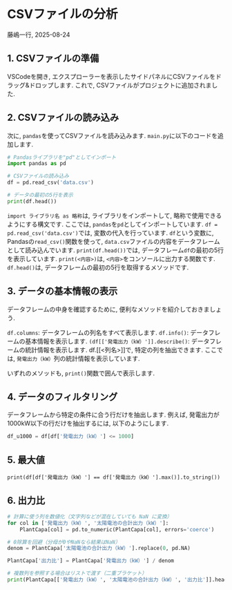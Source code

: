# CSVファイルの分析
藤嶋一行, 2025-08-24

## 1. CSVファイルの準備
VSCodeを開き, エクスプローラーを表示したサイドパネルにCSVファイルをドラッグ&ドロップします. これで, CSVファイルがプロジェクトに追加されました.

## 2. CSVファイルの読み込み
次に, `pandas`を使ってCSVファイルを読み込みます. `main.py`に以下のコードを追加します.

```python
# Pandasライブラリを"pd"としてインポート
import pandas as pd

# CSVファイルの読み込み
df = pd.read_csv('data.csv')

# データの最初の5行を表示
print(df.head())
```

`import ライブラリ名 as 略称`は, ライブラリをインポートして, 略称で使用できるようにする構文です. ここでは, `pandas`を`pd`としてインポートしています.
`df = pd.read_csv('data.csv')`では, 変数の代入を行っています. `df`という変数に, Pandasの`read_csv()`関数を使って, `data.csv`ファイルの内容をデータフレームとして読み込んでいます.
`print(df.head())`では, データフレーム`df`の最初の5行を表示しています. `print(<内容>)`は, `<内容>`をコンソールに出力する関数です. `df.head()`は, データフレームの最初の5行を取得するメソッドです. 

## 3. データの基本情報の表示

データフレームの中身を確認するために, 便利なメソッドを紹介しておきましょう. 

`df.columns`: データフレームの列名をすべて表示します. 
`df.info()`: データフレームの基本情報を表示します.
`(df[['発電出力（kW）']].describe()`: データフレームの統計情報を表示します. df.[[<列名>]]で, 特定の列を抽出できます. ここでは, `発電出力（kW）`列の統計情報を表示しています.

いずれのメソッドも, `print()`関数で囲んで表示します. 

## 4. データのフィルタリング
データフレームから特定の条件に合う行だけを抽出します. 例えば, 発電出力が1000kW以下の行だけを抽出するには, 以下のようにします.

```python
df_u1000 = df[df['発電出力（kW）'] <= 1000]
```

## 5. 最大値
```
print(df[df['発電出力（kW）'] == df['発電出力（kW）'].max()].to_string())
```

## 6. 出力比
```python
# 計算に使う列を数値化（文字列などが混在していても NaN に変換）
for col in ['発電出力（kW）', '太陽電池の合計出力（kW）']:
	PlantCapa[col] = pd.to_numeric(PlantCapa[col], errors='coerce')

# 0除算を回避（分母が0やNaNなら結果はNaN）
denom = PlantCapa['太陽電池の合計出力（kW）'].replace(0, pd.NA)

PlantCapa['出力比'] = PlantCapa['発電出力（kW）'] / denom

# 複数列を参照する場合はリストで渡す（二重ブラケット）
print(PlantCapa[['発電出力（kW）', '太陽電池の合計出力（kW）', '出力比']].head(100).to_string())
```

